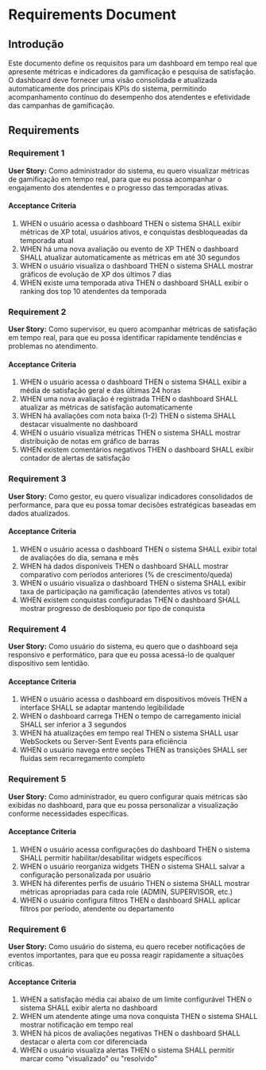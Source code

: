 # Requirements Document

## Introdução

Este documento define os requisitos para um dashboard em tempo real que apresente métricas e indicadores da gamificação e pesquisa de satisfação. O dashboard deve fornecer uma visão consolidada e atualizada automaticamente dos principais KPIs do sistema, permitindo acompanhamento contínuo do desempenho dos atendentes e efetividade das campanhas de gamificação.

## Requirements

### Requirement 1

**User Story:** Como administrador do sistema, eu quero visualizar métricas de gamificação em tempo real, para que eu possa acompanhar o engajamento dos atendentes e o progresso das temporadas ativas.

#### Acceptance Criteria

1. WHEN o usuário acessa o dashboard THEN o sistema SHALL exibir métricas de XP total, usuários ativos, e conquistas desbloqueadas da temporada atual
2. WHEN há uma nova avaliação ou evento de XP THEN o dashboard SHALL atualizar automaticamente as métricas em até 30 segundos
3. WHEN o usuário visualiza o dashboard THEN o sistema SHALL mostrar gráficos de evolução de XP dos últimos 7 dias
4. WHEN existe uma temporada ativa THEN o dashboard SHALL exibir o ranking dos top 10 atendentes da temporada

### Requirement 2

**User Story:** Como supervisor, eu quero acompanhar métricas de satisfação em tempo real, para que eu possa identificar rapidamente tendências e problemas no atendimento.

#### Acceptance Criteria

1. WHEN o usuário acessa o dashboard THEN o sistema SHALL exibir a média de satisfação geral e das últimas 24 horas
2. WHEN uma nova avaliação é registrada THEN o dashboard SHALL atualizar as métricas de satisfação automaticamente
3. WHEN há avaliações com nota baixa (1-2) THEN o sistema SHALL destacar visualmente no dashboard
4. WHEN o usuário visualiza métricas THEN o sistema SHALL mostrar distribuição de notas em gráfico de barras
5. WHEN existem comentários negativos THEN o dashboard SHALL exibir contador de alertas de satisfação

### Requirement 3

**User Story:** Como gestor, eu quero visualizar indicadores consolidados de performance, para que eu possa tomar decisões estratégicas baseadas em dados atualizados.

#### Acceptance Criteria

1. WHEN o usuário acessa o dashboard THEN o sistema SHALL exibir total de avaliações do dia, semana e mês
2. WHEN há dados disponíveis THEN o dashboard SHALL mostrar comparativo com períodos anteriores (% de crescimento/queda)
3. WHEN o usuário visualiza o dashboard THEN o sistema SHALL exibir taxa de participação na gamificação (atendentes ativos vs total)
4. WHEN existem conquistas configuradas THEN o dashboard SHALL mostrar progresso de desbloqueio por tipo de conquista

### Requirement 4

**User Story:** Como usuário do sistema, eu quero que o dashboard seja responsivo e performático, para que eu possa acessá-lo de qualquer dispositivo sem lentidão.

#### Acceptance Criteria

1. WHEN o usuário acessa o dashboard em dispositivos móveis THEN a interface SHALL se adaptar mantendo legibilidade
2. WHEN o dashboard carrega THEN o tempo de carregamento inicial SHALL ser inferior a 3 segundos
3. WHEN há atualizações em tempo real THEN o sistema SHALL usar WebSockets ou Server-Sent Events para eficiência
4. WHEN o usuário navega entre seções THEN as transições SHALL ser fluidas sem recarregamento completo

### Requirement 5

**User Story:** Como administrador, eu quero configurar quais métricas são exibidas no dashboard, para que eu possa personalizar a visualização conforme necessidades específicas.

#### Acceptance Criteria

1. WHEN o usuário acessa configurações do dashboard THEN o sistema SHALL permitir habilitar/desabilitar widgets específicos
2. WHEN o usuário reorganiza widgets THEN o sistema SHALL salvar a configuração personalizada por usuário
3. WHEN há diferentes perfis de usuário THEN o sistema SHALL mostrar métricas apropriadas para cada role (ADMIN, SUPERVISOR, etc.)
4. WHEN o usuário configura filtros THEN o dashboard SHALL aplicar filtros por período, atendente ou departamento

### Requirement 6

**User Story:** Como usuário do sistema, eu quero receber notificações de eventos importantes, para que eu possa reagir rapidamente a situações críticas.

#### Acceptance Criteria

1. WHEN a satisfação média cai abaixo de um limite configurável THEN o sistema SHALL exibir alerta no dashboard
2. WHEN um atendente atinge uma nova conquista THEN o sistema SHALL mostrar notificação em tempo real
3. WHEN há picos de avaliações negativas THEN o dashboard SHALL destacar o alerta com cor diferenciada
4. WHEN o usuário visualiza alertas THEN o sistema SHALL permitir marcar como "visualizado" ou "resolvido"